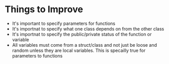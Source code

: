 # Things to Improve

* It's important to specify parameters for functions
* It's importnat to specify what one class depends on from the other class
* It's importnat to specify the public/private status of the function or variable
* All variables must come from a struct/class and not just be loose and random unless they are local variables. This is specailly true for parameters to functions
 